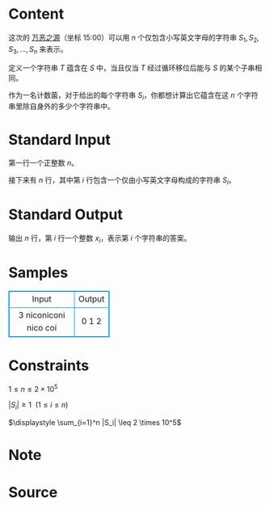 
# Content

这次的 [万恶之源](https://www.bilibili.com/bangumi/play/ep79883)（坐标 15:00）可以用 $n$ 个仅包含小写英文字母的字符串 $S_1, S_2, S_3, \ldots , S_n$ 来表示。

定义一个字符串 $T$ 蕴含在 $S$ 中，当且仅当 $T$ 经过循环移位后能与 $S$ 的某个子串相同。

作为一名计数菌，对于给出的每个字符串 $S_i$，你都想计算出它蕴含在这 $n$ 个字符串里除自身外的多少个字符串中。

# Standard Input

第一行一个正整数 $n$。

接下来有 $n$ 行，其中第 $i$ 行包含一个仅由小写英文字母构成的字符串 $S_i$。

# Standard Output

输出 $n$ 行，第 $i$ 行一个整数 $x_i$，表示第 $i$ 个字符串的答案。

# Samples

<style>
        table,table tr th, table tr td { border:1px solid #0094ff; }
        table { width: 200px; min-height: 25px; line-height: 25px; text-align: center; border-collapse: collapse;}   
    </style>
<table>
	<tr>
		<td>Input</td>
		<td>Output</td>
	</tr>
<tr><td>3
niconiconi
nico
coi</td><td>0
1
2</td></tr></table>


# Constraints

$1 \leq n \leq 2 \times 10^5$

$|S_i| \geq 1 \ \ (1 \leq i \leq n)$

$\displaystyle \sum_{i=1}^n |S_i| \leq 2 \times 10^5$

# Note



# Source


